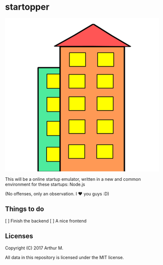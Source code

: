 # startopper

![Startopper logo](logo.svg "Logo")


This will be a online startup emulator, written in a new and common environment 
for these startups: Node.js

(No offenses, only an observation. I :heart: you guys :D)

## Things to do

[ ] Finish the backend
[ ] A nice frontend

## Licenses

Copyright (C) 2017 Arthur M.

All data in this repository is licensed under the MIT license.
